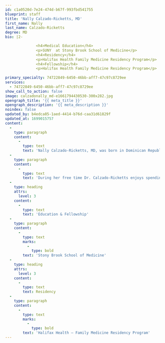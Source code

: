 ```yaml
---
id: c1a0520d-7e24-474d-b67f-993fbd541755
blueprint: staff
title: 'Nally Calzado-Ricketts, MD'
first_name: Nally
last_name: Calzado-Ricketts
degree: MD
bio: |2-

              <h4>Medical Education</h4>
              <p>SUNY  at Stony Brook School of Medicine</p>
              <h4>Residency</h4>
              <p>Halifax Health Family Medicine Residency Program</p>
              <h4>Fellowship</h4>
              <p>Halifax Health Family Medicine Residency Program</p>
          
primary_specialty: 74722849-6450-46bb-aff7-47c97c8729ee
services:
  - 74722849-6450-46bb-aff7-47c97c8729ee
show_call_to_action: false
image: calzadonally_md-e1661794430530-300x282.jpg
opengraph_title: '{{ meta_title }}'
opengraph_description: '{{ meta_description }}'
noindex: false
updated_by: b4edca85-1aed-4414-b76d-caa31d61829f
updated_at: 1699015757
content:
  -
    type: paragraph
    content:
      -
        type: text
        text: 'Nally Calzado-Ricketts, MD, was born in Dominican Republic and raised in the Bronx, NY. She received her medical degree from Stony Brook School of Medicine. During her medical education, she was involved in various outreach activities within her community, and was honored with induction into the Gold Foundation for Humanism in Medicine Honor Society. Dr, Calzado-Ricketts completed her Family Medicine Residency at Halifax Health Medical. She is bilingual in Spanish and English.'
  -
    type: paragraph
    content:
      -
        type: text
        text: 'During her free time Dr. Calzado-Ricketts enjoys spending quality time with her family and friends, as well as traveling and cooking.'
  -
    type: heading
    attrs:
      level: 3
    content:
      -
        type: text
        text: 'Education & Fellowship'
  -
    type: paragraph
    content:
      -
        type: text
        marks:
          -
            type: bold
        text: 'Stony Brook School of Medicine'
  -
    type: heading
    attrs:
      level: 3
    content:
      -
        type: text
        text: Residency
  -
    type: paragraph
    content:
      -
        type: text
        marks:
          -
            type: bold
        text: 'Halifax Health – Family Medicine Residency Program'
---
```

